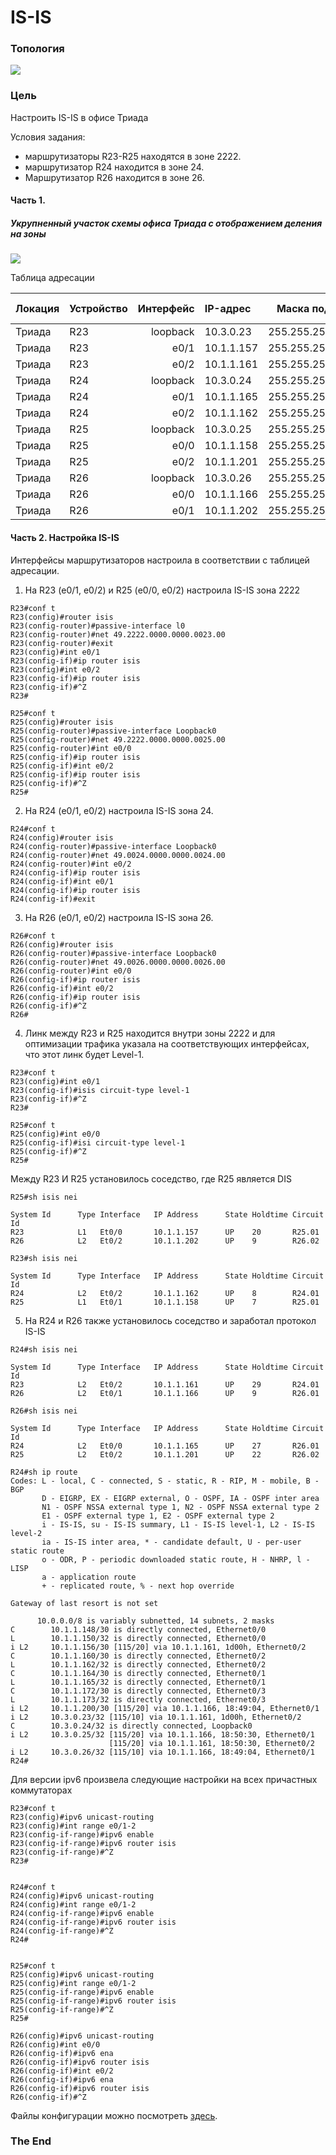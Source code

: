 #  IS-IS
### Топология
![](Схема1.png)

###  Цель

  Настроить IS-IS в офисе Триада 
    
  Условия задания:
  - маршрутизаторы R23-R25 находятся в зоне 2222.
  - маршрутизатор R24 находится в зоне 24. 
  - Маршрутизатор R26 находится в зоне 26.
 
#### Часть 1.

##### Укрупненный участок схемы офиса Триада с отображением деления на зоны
![](Схема2.png)

 Таблица адресации

|Локация| Устройство     | Интерфейс    | IP-адрес             | Маска подсети|Префикс сети| 
|:-----------------|:---------------|-------------------------:|:--------------------|-------:|-----------:|
| Триада  | R23 | loopback    | 10.3.0.23 |255.255.255.255| |
| Триада  | R23 | e0/1 |10.1.1.157 |255.255.255.252|10.1.1.156/30 |
| Триада  | R23 | e0/2 |10.1.1.161 |255.255.255.252|10.1.1.160/30 |
| Триада  | R24 | loopback    | 10.3.0.24 |255.255.255.255| |
| Триада  | R24 | e0/1 |10.1.1.165 |255.255.255.252| 10.1.1.164/30|
| Триада  | R24 | e0/2 |10.1.1.162|255.255.255.252|10.1.1.160/30 |
| Триада  | R25| loopback    | 10.3.0.25 |255.255.255.255| |
| Триада  | R25| e0/0 |10.1.1.158 |255.255.255.252|10.1.1.156/30 |
| Триада  | R25| e0/2 |10.1.1.201 |255.255.255.252|10.1.1.200/30 |
| Триада  | R26| loopback    | 10.3.0.26 |255.255.255.255| |
| Триада  | R26| e0/0 |10.1.1.166 |255.255.255.252|10.1.1.164/30 |
| Триада  | R26| e0/1 |10.1.1.202 |255.255.255.252|10.1.1.200 |
 
#### Часть 2. Настройка IS-IS
Интерфейсы маршрутизаторов настроила в соответствии с таблицей адресации.

1. На R23 (е0/1, е0/2) и R25 (е0/0, е0/2) настроила IS-IS зона 2222

```
R23#conf t
R23(config)#router isis
R23(config-router)#passive-interface l0
R23(config-router)#net 49.2222.0000.0000.0023.00
R23(config-router)#exit
R23(config)#int e0/1
R23(config-if)#ip router isis
R23(config)#int e0/2
R23(config-if)#ip router isis
R23(config-if)#^Z
R23#

```
```
R25#conf t
R25(config)#router isis
R25(config-router)#passive-interface Loopback0
R25(config-router)#net 49.2222.0000.0000.0025.00
R25(config-router)#int e0/0
R25(config-if)#ip router isis
R25(config-if)#int e0/2
R25(config-if)#ip router isis
R25(config-if)#^Z
R25#
```
2. На R24 (е0/1, е0/2) настроила IS-IS зона 24.

```
R24#conf t
R24(config)#router isis
R24(config-router)#passive-interface Loopback0
R24(config-router)#net 49.0024.0000.0000.0024.00
R24(config-router)#int e0/2
R24(config-if)#ip router isis
R24(config-if)#int e0/1
R24(config-if)#ip router isis
R24(config-if)#exit
```
3. На R26 (е0/1, е0/2) настроила IS-IS зона 26.
```
R26#conf t
R26(config)#router isis
R26(config-router)#passive-interface Loopback0
R26(config-router)#net 49.0026.0000.0000.0026.00
R26(config-router)#int e0/0
R26(config-if)#ip router isis
R26(config-if)#int e0/2
R26(config-if)#ip router isis
R26(config-if)#^Z
R26#
```
4.  Линк между R23 и R25 находится внутри зоны 2222 и для оптимизации трафика указала на соответствующих интерфейсах, что этот линк будет Level-1. 
```
R23#conf t
R23(config)#int e0/1
R23(config-if)#isis circuit-type level-1
R23(config-if)#^Z
R23#
```
```
R25#conf t
R25(config)#int e0/0
R25(config-if)#isi circuit-type level-1
R25(config-if)#^Z
R25#
```
Между R23 И R25 установилось соседство, где R25 является DIS
```
R25#sh isis nei

System Id      Type Interface   IP Address      State Holdtime Circuit Id
R23            L1   Et0/0       10.1.1.157      UP    20       R25.01           
R26            L2   Et0/2       10.1.1.202      UP    9        R26.02         
```
```
R23#sh isis nei

System Id      Type Interface   IP Address      State Holdtime Circuit Id
R24            L2   Et0/2       10.1.1.162      UP    8        R24.01
R25            L1   Et0/1       10.1.1.158      UP    7        R25.01
```
5.  На R24 и R26 также установилось соседство и заработал протокол IS-IS
```
R24#sh isis nei

System Id      Type Interface   IP Address      State Holdtime Circuit Id
R23            L2   Et0/2       10.1.1.161      UP    29       R24.01           
R26            L2   Et0/1       10.1.1.166      UP    9        R26.01           
```
```
R26#sh isis nei

System Id      Type Interface   IP Address      State Holdtime Circuit Id
R24            L2   Et0/0       10.1.1.165      UP    27       R26.01           
R25            L2   Et0/2       10.1.1.201      UP    22       R26.02           
```
```
R24#sh ip route
Codes: L - local, C - connected, S - static, R - RIP, M - mobile, B - BGP
       D - EIGRP, EX - EIGRP external, O - OSPF, IA - OSPF inter area
       N1 - OSPF NSSA external type 1, N2 - OSPF NSSA external type 2
       E1 - OSPF external type 1, E2 - OSPF external type 2
       i - IS-IS, su - IS-IS summary, L1 - IS-IS level-1, L2 - IS-IS level-2
       ia - IS-IS inter area, * - candidate default, U - per-user static route
       o - ODR, P - periodic downloaded static route, H - NHRP, l - LISP
       a - application route
       + - replicated route, % - next hop override

Gateway of last resort is not set

      10.0.0.0/8 is variably subnetted, 14 subnets, 2 masks
C        10.1.1.148/30 is directly connected, Ethernet0/0
L        10.1.1.150/32 is directly connected, Ethernet0/0
i L2     10.1.1.156/30 [115/20] via 10.1.1.161, 1d00h, Ethernet0/2
C        10.1.1.160/30 is directly connected, Ethernet0/2
L        10.1.1.162/32 is directly connected, Ethernet0/2
C        10.1.1.164/30 is directly connected, Ethernet0/1
L        10.1.1.165/32 is directly connected, Ethernet0/1
C        10.1.1.172/30 is directly connected, Ethernet0/3
L        10.1.1.173/32 is directly connected, Ethernet0/3
i L2     10.1.1.200/30 [115/20] via 10.1.1.166, 18:49:04, Ethernet0/1
i L2     10.3.0.23/32 [115/10] via 10.1.1.161, 1d00h, Ethernet0/2
C        10.3.0.24/32 is directly connected, Loopback0
i L2     10.3.0.25/32 [115/20] via 10.1.1.166, 18:50:30, Ethernet0/1
                      [115/20] via 10.1.1.161, 18:50:30, Ethernet0/2
i L2     10.3.0.26/32 [115/10] via 10.1.1.166, 18:49:04, Ethernet0/1
R24#

```
Для версии ipv6 произвела следующие настройки на всех причастных коммутаторах
```
R23#conf t
R23(config)#ipv6 unicast-routing
R23(config)#int range e0/1-2
R23(config-if-range)#ipv6 enable
R23(config-if-range)#ipv6 router isis
R23(config-if-range)#^Z
R23#


R24#conf t
R24(config)#ipv6 unicast-routing
R24(config)#int range e0/1-2
R24(config-if-range)#ipv6 enable
R24(config-if-range)#ipv6 router isis
R24(config-if-range)#^Z
R24#


R25#conf t
R25(config)#ipv6 unicast-routing
R25(config)#int range e0/1-2
R25(config-if-range)#ipv6 enable
R25(config-if-range)#ipv6 router isis
R25(config-if-range)#^Z
R25#

R26(config)#ipv6 unicast-routing
R26(config)#int e0/0
R26(config-if)#ipv6 ena
R26(config-if)#ipv6 router isis
R26(config-if)#int e0/2
R26(config-if)#ipv6 ena
R26(config-if)#ipv6 router isis
R26(config-if)#^Z

```
Файлы конфигурации можно посмотреть [здесь](configs/).
###  The End